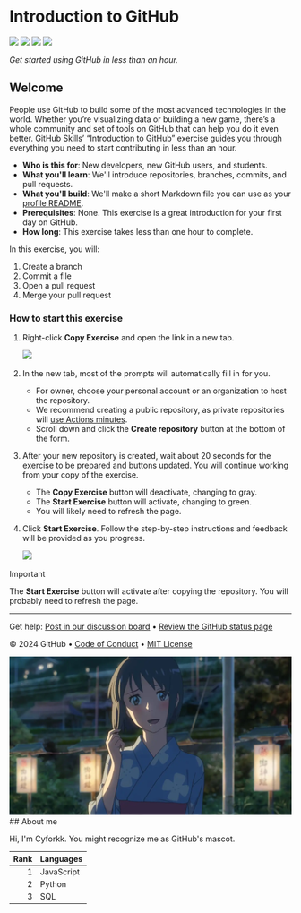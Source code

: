 # Introduction to GitHub

<!-- ![](https://github.com/cyforkk/skills-introduction-to-github/actions/workflows/0-start-exercise.yml/badge.svg) -->
![](https://github.com/cyforkk/skills-introduction-to-github/actions/workflows/1-create-a-branch.yml/badge.svg)
![](https://github.com/cyforkk/skills-introduction-to-github/actions/workflows/2-commit-a-file.yml/badge.svg)
![](https://github.com/cyforkk/skills-introduction-to-github/actions/workflows/3-open-a-pull-request.yml/badge.svg)
![](https://github.com/cyforkk/skills-introduction-to-github/actions/workflows/4-merge-your-pull-request.yml/badge.svg)

_Get started using GitHub in less than an hour._

## Welcome

People use GitHub to build some of the most advanced technologies in the world. Whether you’re visualizing data or building a new game, there’s a whole community and set of tools on GitHub that can help you do it even better. GitHub Skills’ “Introduction to GitHub” exercise guides you through everything you need to start contributing in less than an hour.

- **Who is this for**: New developers, new GitHub users, and students.
- **What you'll learn**: We'll introduce repositories, branches, commits, and pull requests.
- **What you'll build**: We'll make a short Markdown file you can use as your [profile README](https://docs.github.com/account-and-profile/setting-up-and-managing-your-github-profile/customizing-your-profile/managing-your-profile-readme).
- **Prerequisites**: None. This exercise is a great introduction for your first day on GitHub.
- **How long**: This exercise takes less than one hour to complete.

In this exercise, you will:

1. Create a branch
2. Commit a file
3. Open a pull request
4. Merge your pull request

### How to start this exercise

1. Right-click **Copy Exercise** and open the link in a new tab.

   <a id="copy-exercise">
      <img src="https://img.shields.io/badge/📠_Copy_Exercise-AAA" height="25pt"/>
   </a>

2. In the new tab, most of the prompts will automatically fill in for you.
   - For owner, choose your personal account or an organization to host the repository.
   - We recommend creating a public repository, as private repositories will [use Actions minutes](https://docs.github.chttps://github.com/cyforkk/skills-introduction-to-github/billing/managing-billing-for-github-actions/about-billing-for-github-actions).
   - Scroll down and click the **Create repository** button at the bottom of the form.

3. After your new repository is created, wait about 20 seconds for the exercise to be prepared and buttons updated. You will continue working from your copy of the exercise.
   - The **Copy Exercise** button will deactivate, changing to gray.
   - The **Start Exercise** button will activate, changing to green.
   - You will likely need to refresh the page.

4. Click **Start Exercise**. Follow the step-by-step instructions and feedback will be provided as you progress.

   <a id="start-exercise" href="https://github.com/cyforkk/skills-introduction-to-github/issues/1">
      <img src="https://img.shields.io/badge/🚀_Start_Exercise-008000" height="25pt"/>
   </a>

> [!IMPORTANT]
> The **Start Exercise** button will activate after copying the repository. You will probably need to refresh the page.

---

Get help: [Post in our discussion board](https://github.com/orgs/skills/discussions/categories/introduction-to-github) &bull; [Review the GitHub status page](https://www.githubstatus.com/)

&copy; 2024 GitHub &bull; [Code of Conduct](https://www.contributor-covenant.org/version/2/1/code_of_conduct/code_of_conduct.md) &bull; [MIT License](https://gh.io/mit)

<picture>
 <source media="(prefers-color-scheme: dark)" srcset="https://github.com/cyforkk/skills-introduction-to-github/blob/main/sanye.png">
 <source media="(prefers-color-scheme: light)" srcset="https://github.com/cyforkk/skills-introduction-to-github/blob/main/sanye.png">
 <img alt="YOUR-ALT-TEXT" src="https://github.com/cyforkk/skills-introduction-to-github/blob/main/sanye.png">
</picture>
## About me

Hi, I'm Cyforkk. You might recognize me as GitHub's mascot.

| Rank | Languages |
|-----:|-----------|
|     1| JavaScript|
|     2| Python    |
|     3| SQL       |

